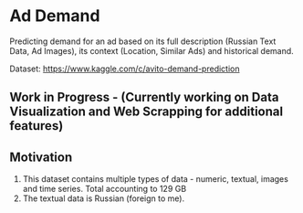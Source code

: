 # Ad Demand
Predicting demand for an ad based on its full description (Russian Text Data, Ad Images), its context (Location, Similar Ads) and historical demand.

Dataset: https://www.kaggle.com/c/avito-demand-prediction

## Work in Progress - (Currently working on Data Visualization and Web Scrapping for additional features)

## Motivation
1. This dataset contains multiple types of data - numeric, textual, images and time series. Total accounting to 129 GB
2. The textual data is Russian (foreign to me).

